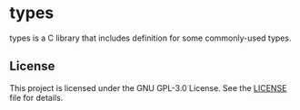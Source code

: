 # types

types is a C library that includes definition for some commonly-used types.

## License

This project is licensed under the GNU GPL-3.0 License. See the [LICENSE](LICENSE) file for details.